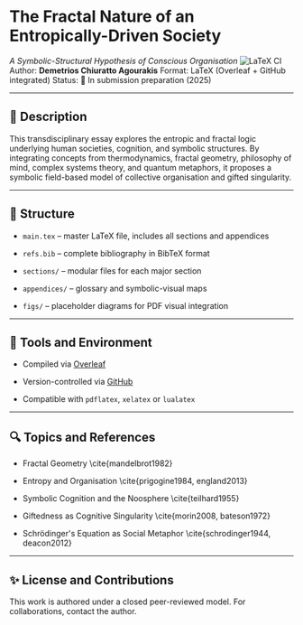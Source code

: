 # The Fractal Nature of an Entropically-Driven Society

*A Symbolic-Structural Hypothesis of Conscious Organisation*
![LaTeX CI](https://github.com/agourakis82/The-Fractal-Nature-of-an-Entropically-Driven-Society/actions/workflows/latex.yml/badge.svg)
Author: **Demetrios Chiuratto Agourakis**
Format: LaTeX (Overleaf + GitHub integrated)
Status: 🧠 In submission preparation (2025)

---

## 🧩 Description

This transdisciplinary essay explores the entropic and fractal logic underlying human societies, cognition, and symbolic structures. By integrating concepts from thermodynamics, fractal geometry, philosophy of mind, complex systems theory, and quantum metaphors, it proposes a symbolic field-based model of collective organisation and gifted singularity.

---

## 📂 Structure

- `main.tex` – master LaTeX file, includes all sections and appendices

- `refs.bib` – complete bibliography in BibTeX format

- `sections/` – modular files for each major section

- `appendices/` – glossary and symbolic-visual maps

- `figs/` – placeholder diagrams for PDF visual integration

---

## 🧪 Tools and Environment

- Compiled via [Overleaf](https://www.overleaf.com/)

- Version-controlled via [GitHub](https://github.com/agourakis82/The-Fractal-Nature-of-an-Entropically-Driven-Society)

- Compatible with `pdflatex`, `xelatex` or `lualatex`

---

## 🔍 Topics and References

- Fractal Geometry \cite{mandelbrot1982}

- Entropy and Organisation \cite{prigogine1984, england2013}

- Symbolic Cognition and the Noosphere \cite{teilhard1955}

- Giftedness as Cognitive Singularity \cite{morin2008, bateson1972}

- Schrödinger's Equation as Social Metaphor \cite{schrodinger1944, deacon2012}

---

## ✨ License and Contributions

This work is authored under a closed peer-reviewed model. For collaborations, contact the author.
